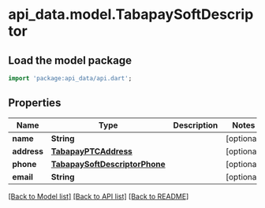 # api_data.model.TabapaySoftDescriptor

## Load the model package
```dart
import 'package:api_data/api.dart';
```

## Properties
Name | Type | Description | Notes
------------ | ------------- | ------------- | -------------
**name** | **String** |  | [optional] 
**address** | [**TabapayPTCAddress**](TabapayPTCAddress.md) |  | [optional] 
**phone** | [**TabapaySoftDescriptorPhone**](TabapaySoftDescriptorPhone.md) |  | [optional] 
**email** | **String** |  | [optional] 

[[Back to Model list]](../README.md#documentation-for-models) [[Back to API list]](../README.md#documentation-for-api-endpoints) [[Back to README]](../README.md)


